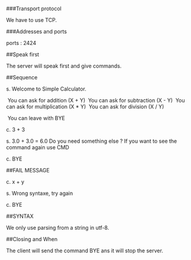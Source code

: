 ###Transport protocol

We have to use TCP.

###Addresses and ports

ports : 2424

##Speak first

The server will speak first and give commands.

##Sequence

s. Welcome to Simple Calculator.

​	You can ask for addition (X + Y)
​	You can ask for subtraction (X - Y)
​	You can ask for multiplication (X * Y)
​	You can ask for division (X / Y)

​	You can leave with BYE

c. 3 + 3

s. 3.0 + 3.0 = 6.0
Do you need something else ? 
If you want to see the command again use CMD

c. BYE 

##FAIL MESSAGE

c. x + y 

s. Wrong syntaxe, try again

c. BYE 

##SYNTAX

We only use parsing from a string in utf-8.

##Closing and When

The client will send the command BYE ans it will stop the server.